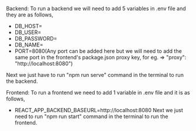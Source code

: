 Backend:
To run a backend we will need to add 5 variables in .env file and they are as follows,
- DB_HOST=
- DB_USER=
- DB_PASSWORD=
- DB_NAME=
- PORT=8080(Any port can be added here but we will need to add the same port in the frontend's package.json proxy key, for eg. => "proxy": "http://localhost:8080")

Next we just have to run "npm run serve" command in the terminal to run the backend.

Frontend:
To run a frontend we need to add 1 variable in .env file and it is as follows,
- REACT_APP_BACKEND_BASEURL=http://localhost:8080
Next we just need to run "npm run start" command in the terminal to run the frontend.

